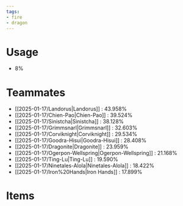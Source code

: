 ```yaml
---
tags:
- fire
- dragon
---
```

# Usage
- 8%
# Teammates
- [[2025-01-17/Landorus|Landorus]] : 43.958%
- [[2025-01-17/Chien-Pao|Chien-Pao]] : 39.524%
- [[2025-01-17/Sinistcha|Sinistcha]] : 38.128%
- [[2025-01-17/Grimmsnarl|Grimmsnarl]] : 32.603%
- [[2025-01-17/Corviknight|Corviknight]] : 29.534%
- [[2025-01-17/Goodra-Hisui|Goodra-Hisui]] : 28.408%
- [[2025-01-17/Dragonite|Dragonite]] : 23.959%
- [[2025-01-17/Ogerpon-Wellspring|Ogerpon-Wellspring]] : 21.168%
- [[2025-01-17/Ting-Lu|Ting-Lu]] : 19.590%
- [[2025-01-17/Ninetales-Alola|Ninetales-Alola]] : 18.422%
- [[2025-01-17/Iron%20Hands|Iron Hands]] : 17.899%
# Items